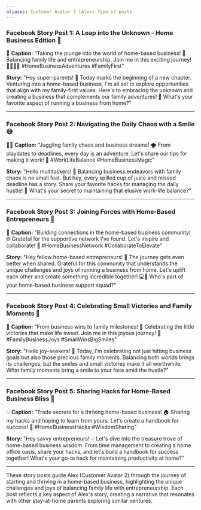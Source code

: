 ```yaml
---
aliases: Customer Avatar 2 (Alex) Type of posts
---
```

### **Facebook Story Post 1: A Leap into the Unknown - Home Business Edition 🏡**

🌈 **Caption:** "Taking the plunge into the world of home-based business! 🚀 Balancing family life and entrepreneurship. Join me in this exciting journey! 👨‍👩‍👧‍👦 #HomeBusinessAdventures #FamilyFirst"

**Story:** "Hey super-parents! 👋 Today marks the beginning of a new chapter. Venturing into a home-based business, I'm all set to explore opportunities that align with my family-first values. Here's to embracing the unknown and creating a business that complements our family adventures! 🏡 What's your favorite aspect of running a business from home?"

---

### **Facebook Story Post 2: Navigating the Daily Chaos with a Smile 😅**

🤹‍♂️ **Caption:** "Juggling family chaos and business dreams! 🌪️ From playdates to deadlines, every day is an adventure. Let's share our tips for making it work! 📆 #WorkLifeBalance #HomeBusinessMagic"

**Story:** "Hello multitaskers! 🌈 Balancing business endeavors with family chaos is no small feat. But hey, every spilled cup of juice and missed deadline has a story. Share your favorite hacks for managing the daily hustle! 🚀 What's your secret to maintaining that elusive work-life balance?"

---

### **Facebook Story Post 3: Joining Forces with Home-Based Entrepreneurs 🤝**

🏡 **Caption:** "Building connections in the home-based business community! 🌐 Grateful for the supportive network I've found. Let's inspire and collaborate! 💼 #HomeBusinessNetwork #CollaborateToElevate"

**Story:** "Hey fellow home-based entrepreneurs! 🚀 The journey gets even better when shared. Grateful for this community that understands the unique challenges and joys of running a business from home. Let's uplift each other and create something incredible together! 💻🤝 Who's part of your home-based business support squad?"

---

### **Facebook Story Post 4: Celebrating Small Victories and Family Moments 🎉**

🎈 **Caption:** "From business wins to family milestones! 🌟 Celebrating the little victories that make life sweet. Join me in this joyous journey! 🎊 #FamilyBusinessJoys #SmallWinsBigSmiles"

**Story:** "Hello joy-seekers! 🎉 Today, I'm celebrating not just hitting business goals but also those precious family moments. Balancing both worlds brings its challenges, but the smiles and small victories make it all worthwhile. What family moments bring a smile to your face amid the hustle?"

---

### **Facebook Story Post 5: Sharing Hacks for Home-Based Business Bliss 🌈**

💡 **Caption:** "Trade secrets for a thriving home-based business! 🏠 Sharing my hacks and hoping to learn from yours. Let's create a handbook for success! 💬 #HomeBusinessHacks #WisdomSharing"

**Story:** "Hey savvy entrepreneurs! 💡 Let's dive into the treasure trove of home-based business wisdom. From time management to creating a home office oasis, share your hacks, and let's build a handbook for success together! What's your go-to hack for maintaining productivity at home?"

---

These story posts guide Alex (Customer Avatar 2) through the journey of starting and thriving in a home-based business, highlighting the unique challenges and joys of balancing family life with entrepreneurship. Each post reflects a key aspect of Alex's story, creating a narrative that resonates with other stay-at-home parents exploring similar ventures.